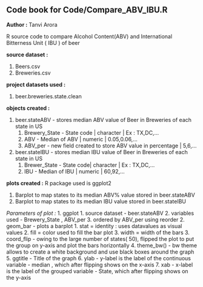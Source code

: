 ## Code book for Code/Compare_ABV_IBU.R
**Author :** Tanvi Arora

R source code to compare Alcohol Content(ABV) and International Bitterness Unit ( IBU ) of beer

**source dataset :** 
1) Beers.csv
2) Breweries.csv

**project datasets used :**
1) beer.breweries.state.clean

**objects created :**
1. beer.stateABV - stores median ABV value of Beer in Breweries of each state in US
    1. Brewery_State - State code | character | Ex : TX,DC,...
    2. ABV - Median of ABV | numeric | 0.05,0.06,...
    3. ABV_per - new field created to store ABV value in percentage | 5,6,...
2. beer.stateIBU - stores median IBU value of Beer in Breweries of each state in US
    1. Brewer_State - State code| character | Ex : TX,DC,...
    2. IBU - Median of IBU | numeric | 60,92,...
    
**plots created :**
R package used is ggplot2

1. Barplot to map states to its median ABV% value stored in beer.stateABV
2. Barplot to map states to its median IBU value stored in beer.stateIBU

*Parameters of plot :*
    1. ggplot 
        1. source dataset - beer.stateABV
        2. variables used - Brewery_State , ABV_per
        3. ordered by ABV_per using reorder 
    2. geom_bar - plots a barplot
        1. stat = identity : uses datavalues as visual values
        2. fill = color used to fill the bar plot
        3. width = width of the bars
    3. coord_flip - owing to the large number of states( 50), flipped the plot to put the group on y-axis and plot the bars horizontally
    4. theme_bw() - bw theme allows to create a white background and use black boxes around the graph
    5. ggtitle -  Title of the graph
    6. ylab - y-label is the label of the continuous variable - median , which after flipping shows on the x-axis
    7. xab - x-label is the label of the grouped variable - State, which after flipping shows on the y-axis
    
 



